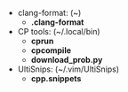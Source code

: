 * clang-format: (~)
    * **.clang-format**
* CP tools: (~/.local/bin)
    * **cprun**
    * **cpcompile**
    * **download\_prob.py**
* UltiSnips: (~/.vim/UltiSnips)
    * **cpp.snippets**
